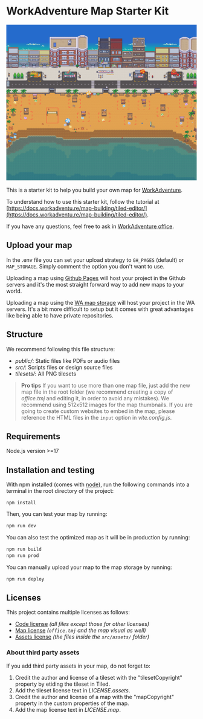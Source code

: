 # WorkAdventure Map Starter Kit

![map thumbnail](./map.png)

This is a starter kit to help you build your own map for [WorkAdventure](https://workadventu.re).

To understand how to use this starter kit, follow the tutorial at [https://docs.workadventu.re/map-building/tiled-editor/](https://docs.workadventu.re/map-building/tiled-editor/).

If you have any questions, feel free to ask in [WorkAdventure office](https://play.staging.workadventu.re/@/tcm/workadventure/wa-village).

## Upload your map

In the .env file you can set your upload strategy to `GH_PAGES` (default) or `MAP_STORAGE`. Simply comment the option you don't want to use.

Uploading a map using [Github Pages](https://docs.github.com/pages) will host your project in the Github servers and it's the most straight forward way to add new maps to your world.

Uploading a map using the [WA map storage](https://docs.workadventu.re/map-building/tiled-editor/publish/wa-hosted) will host your project in the WA servers. It's a bit more difficult to setup but it comes with great advantages like being able to have private repositories.

## Structure

We recommend following this file structure:

* *public/*: Static files like PDFs or audio files
* *src/*: Scripts files or design source files
* *tilesets/*: All PNG tilesets

> **Pro tips**
> If you want to use more than one map file, just add the new map file in the root folder (we recommend creating a copy of *office.tmj* and editing it, in order to avoid any mistakes).
> We recommend using 512x512 images for the map thumbnails.
> If you are going to create custom websites to embed in the map, please reference the HTML files in the `input` option in *vite.config.js*.

## Requirements

Node.js version >=17

## Installation and testing

With npm installed (comes with [node](https://nodejs.org/en/)), run the following commands into a terminal in the root directory of the project:

```shell
npm install
```

Then, you can test your map by running:

```sh
npm run dev
```

You can also test the optimized map as it will be in production by running:

```sh
npm run build
npm run prod
```

You can manually upload your map to the map storage by running:

```sh
npm run deploy
```

## Licenses

This project contains multiple licenses as follows:

* [Code license](./LICENSE.code) *(all files except those for other licenses)*
* [Map license](./LICENSE.map) *(`office.tmj` and the map visual as well)*
* [Assets license](./LICENSE.assets) *(the files inside the `src/assets/` folder)*

### About third party assets

If you add third party assets in your map, do not forget to:

1. Credit the author and license of a tileset with the "tilesetCopyright" property by etiding the tileset in Tiled.
2. Add the tileset license text in *LICENSE.assets*.
3. Credit the author and license of a map with the "mapCopyright" property in the custom properties of the map.
4. Add the map license text in *LICENSE.map*.
